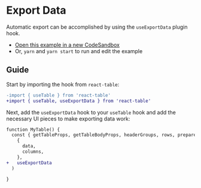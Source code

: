 # Export Data

Automatic export can be accomplished by using the `useExportData` plugin hook.

- [Open this example in a new CodeSandbox](https://codesandbox.io/s/github/tannerlinsley/react-table/tree/master/examples/export-data)
- Or, `yarn` and `yarn start` to run and edit the example

## Guide

Start by importing the hook from `react-table`:

```diff
-import { useTable } from 'react-table'
+import { useTable, useExportData } from 'react-table'
```

Next, add the `useExportData` hook to your `useTable` hook and add the necessary UI pieces to make exporting data work:

```diff
function MyTable() {
  const { getTableProps, getTableBodyProps, headerGroups, rows, prepareRow } = useTable(
    {
      data,
      columns,
    },
+   useExportData
  )

}
```
